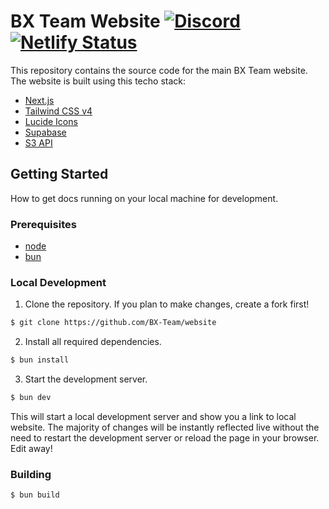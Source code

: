 # BX Team Website [![Discord](https://img.shields.io/discord/931595732752953375.svg?label=&logo=discord&logoColor=ffffff&color=7389D8&labelColor=6A7EC2)](https://discord.gg/p7cxhw7E2M) [![Netlify Status](https://api.netlify.com/api/v1/badges/b70ca151-d5a5-4c8f-b1c8-1d63c4930aa9/deploy-status)](https://app.netlify.com/sites/bx-team-website/deploys)

This repository contains the source code for the main BX Team website. The website is built using this techo stack:

- [Next.js](https://nextjs.org)
- [Tailwind CSS v4](https://tailwindcss.com)
- [Lucide Icons](https://lucide.dev)
- [Supabase](https://supabase.io)
- [S3 API](https://aws.amazon.com/s3)

## Getting Started

How to get docs running on your local machine for development.

### Prerequisites

- [node](https://nodejs.org)
- [bun](https://bun.sh/)

### Local Development

1. Clone the repository. If you plan to make changes, create a fork first!

```bash
$ git clone https://github.com/BX-Team/website
```

2. Install all required dependencies.

```bash
$ bun install
```

3. Start the development server.

```bash
$ bun dev
```

This will start a local development server and show you a link to local website. The majority of changes will
be instantly reflected live without the need to restart the development server or reload the page in
your browser. Edit away!

### Building

```bash
$ bun build
```
